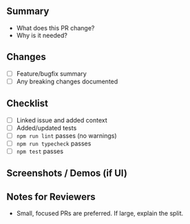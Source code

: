 ## Summary

- What does this PR change?
- Why is it needed?

## Changes
- [ ] Feature/bugfix summary
- [ ] Any breaking changes documented

## Checklist
- [ ] Linked issue and added context
- [ ] Added/updated tests
- [ ] `npm run lint` passes (no warnings)
- [ ] `npm run typecheck` passes
- [ ] `npm test` passes

## Screenshots / Demos (if UI)

## Notes for Reviewers
- Small, focused PRs are preferred. If large, explain the split.
